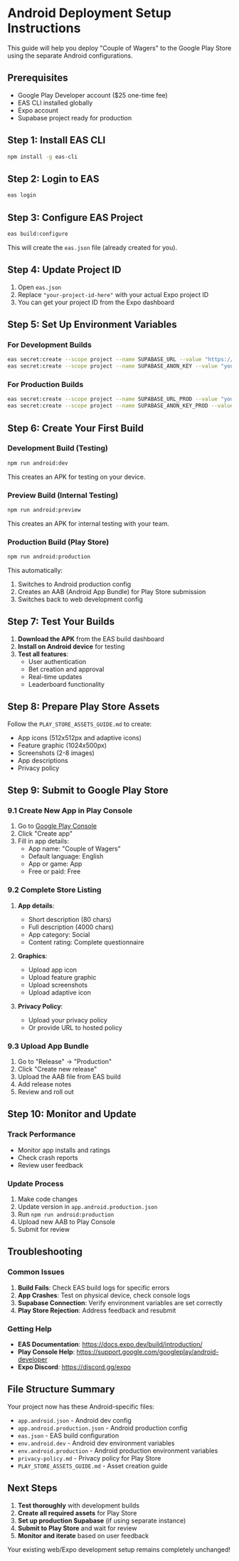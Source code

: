# Android Deployment Setup Instructions

This guide will help you deploy "Couple of Wagers" to the Google Play Store using the separate Android configurations.

## Prerequisites

- Google Play Developer account ($25 one-time fee)
- EAS CLI installed globally
- Expo account
- Supabase project ready for production

## Step 1: Install EAS CLI

```bash
npm install -g eas-cli
```

## Step 2: Login to EAS

```bash
eas login
```

## Step 3: Configure EAS Project

```bash
eas build:configure
```

This will create the `eas.json` file (already created for you).

## Step 4: Update Project ID

1. Open `eas.json`
2. Replace `"your-project-id-here"` with your actual Expo project ID
3. You can get your project ID from the Expo dashboard

## Step 5: Set Up Environment Variables

### For Development Builds
```bash
eas secret:create --scope project --name SUPABASE_URL --value "https://rxoxblihuxcssdfcepat.supabase.co"
eas secret:create --scope project --name SUPABASE_ANON_KEY --value "your-anon-key"
```

### For Production Builds
```bash
eas secret:create --scope project --name SUPABASE_URL_PROD --value "your-production-supabase-url"
eas secret:create --scope project --name SUPABASE_ANON_KEY_PROD --value "your-production-anon-key"
```

## Step 6: Create Your First Build

### Development Build (Testing)
```bash
npm run android:dev
```

This creates an APK for testing on your device.

### Preview Build (Internal Testing)
```bash
npm run android:preview
```

This creates an APK for internal testing with your team.

### Production Build (Play Store)
```bash
npm run android:production
```

This automatically:
1. Switches to Android production config
2. Creates an AAB (Android App Bundle) for Play Store submission  
3. Switches back to web development config

## Step 7: Test Your Builds

1. **Download the APK** from the EAS build dashboard
2. **Install on Android device** for testing
3. **Test all features**:
   - User authentication
   - Bet creation and approval
   - Real-time updates
   - Leaderboard functionality

## Step 8: Prepare Play Store Assets

Follow the `PLAY_STORE_ASSETS_GUIDE.md` to create:
- App icons (512x512px and adaptive icons)
- Feature graphic (1024x500px)
- Screenshots (2-8 images)
- App descriptions
- Privacy policy

## Step 9: Submit to Google Play Store

### 9.1 Create New App in Play Console
1. Go to [Google Play Console](https://play.google.com/console)
2. Click "Create app"
3. Fill in app details:
   - App name: "Couple of Wagers"
   - Default language: English
   - App or game: App
   - Free or paid: Free

### 9.2 Complete Store Listing
1. **App details**:
   - Short description (80 chars)
   - Full description (4000 chars)
   - App category: Social
   - Content rating: Complete questionnaire

2. **Graphics**:
   - Upload app icon
   - Upload feature graphic
   - Upload screenshots
   - Upload adaptive icon

3. **Privacy Policy**:
   - Upload your privacy policy
   - Or provide URL to hosted policy

### 9.3 Upload App Bundle
1. Go to "Release" → "Production"
2. Click "Create new release"
3. Upload the AAB file from EAS build
4. Add release notes
5. Review and roll out

## Step 10: Monitor and Update

### Track Performance
- Monitor app installs and ratings
- Check crash reports
- Review user feedback

### Update Process
1. Make code changes
2. Update version in `app.android.production.json`
3. Run `npm run android:production`
4. Upload new AAB to Play Console
5. Submit for review

## Troubleshooting

### Common Issues

1. **Build Fails**: Check EAS build logs for specific errors
2. **App Crashes**: Test on physical device, check console logs
3. **Supabase Connection**: Verify environment variables are set correctly
4. **Play Store Rejection**: Address feedback and resubmit

### Getting Help

- **EAS Documentation**: https://docs.expo.dev/build/introduction/
- **Play Console Help**: https://support.google.com/googleplay/android-developer
- **Expo Discord**: https://discord.gg/expo

## File Structure Summary

Your project now has these Android-specific files:
- `app.android.json` - Android dev config
- `app.android.production.json` - Android production config
- `eas.json` - EAS build configuration
- `env.android.dev` - Android dev environment variables
- `env.android.production` - Android production environment variables
- `privacy-policy.md` - Privacy policy for Play Store
- `PLAY_STORE_ASSETS_GUIDE.md` - Asset creation guide

## Next Steps

1. **Test thoroughly** with development builds
2. **Create all required assets** for Play Store
3. **Set up production Supabase** (if using separate instance)
4. **Submit to Play Store** and wait for review
5. **Monitor and iterate** based on user feedback

Your existing web/Expo development setup remains completely unchanged!
